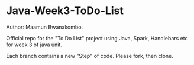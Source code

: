 # Java-Week3-ToDo-List

Author: Maamun Bwanakombo.

Official repo for the "To Do List" project using Java, Spark, Handlebars etc for week 3 of java unit.

Each branch contains a new "Step" of code. Please fork, then clone.
